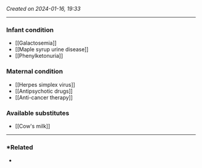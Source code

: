 *Created on 2024-01-16, 19:33* 

---
### Infant condition
- [[Galactosemia]]
- [[Maple syrup urine disease]]
- [[Phenylketonuria]] 
### Maternal condition
- [[Herpes simplex virus]]
- [[Antipsychotic drugs]]
- [[Anti-cancer therapy]] 
### Available substitutes
- [[Cow's milk]] 
---
### *Related
- 